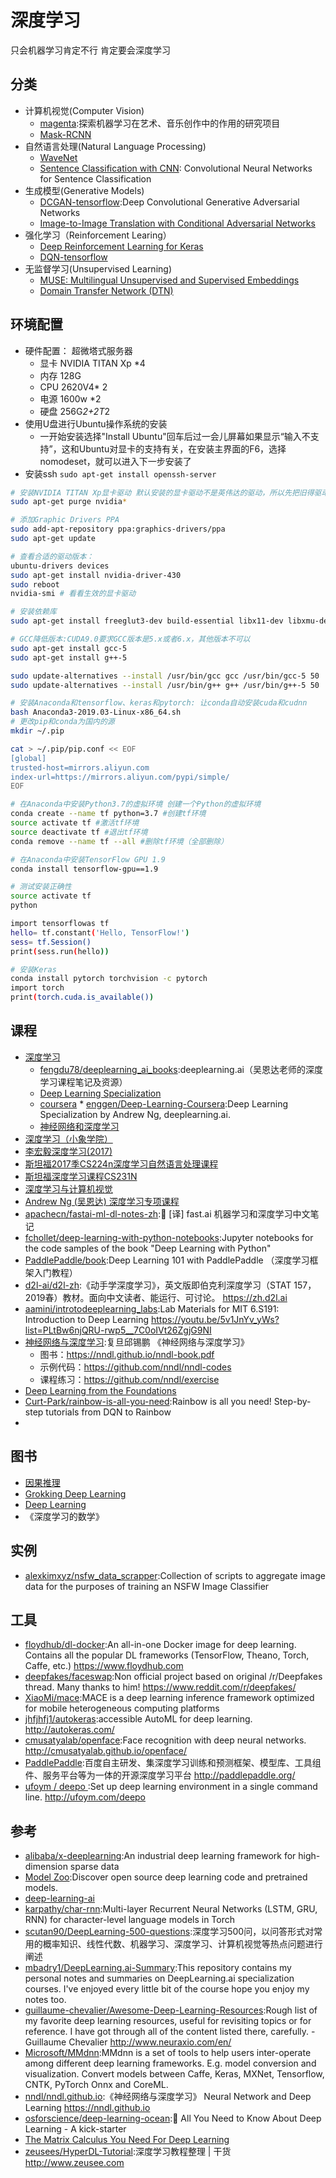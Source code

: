 # 深度学习

只会机器学习肯定不行  肯定要会深度学习

## 分类

* 计算机视觉(Computer Vision)
    - [magenta](link):探索机器学习在艺术、音乐创作中的作用的研究项目
    - [Mask-RCNN](link)
* 自然语言处理(Natural Language Processing)
    - [WaveNet](link)
    - [Sentence Classification with CNN](link): Convolutional Neural Networks for Sentence Classification
* 生成模型(Generative Models)
    - [DCGAN-tensorflow](link):Deep Convolutional Generative Adversarial Networks
    - [Image-to-Image Translation with Conditional Adversarial Networks](link)
* 强化学习（Reinforcement Learing）
    * [Deep Reinforcement Learning for Keras](link)
    * [DQN-tensorflow](link)
* 无监督学习(Unsupervised Learning)
    - [MUSE: Multilingual Unsupervised and Supervised Embeddings](link)
    - [Domain Transfer Network (DTN)](link)

## 环境配置

* 硬件配置： 超微塔式服务器
    - 显卡 NVIDIA TITAN Xp *4
    - 内存 128G
    - CPU 2620V4* 2
    - 电源 1600w *2
    - 硬盘 256G*2+2T*2
* 使用U盘进行Ubuntu操作系统的安装
    - 一开始安装选择"Install Ubuntu"回车后过一会儿屏幕如果显示“输入不支持”，这和Ubuntu对显卡的支持有关，在安装主界面的F6，选择nomodeset，就可以进入下一步安装了
* 安装ssh `sudo apt-get install openssh-server`

```sh
# 安装NVIDIA TITAN Xp显卡驱动 默认安装的显卡驱动不是英伟达的驱动，所以先把旧得驱动删除掉
sudo apt-get purge nvidia*

# 添加Graphic Drivers PPA
sudo add-apt-repository ppa:graphics-drivers/ppa
sudo apt-get update

# 查看合适的驱动版本：
ubuntu-drivers devices
sudo apt-get install nvidia-driver-430
sudo reboot
nvidia-smi # 看看生效的显卡驱动

# 安装依赖库
sudo apt-get install freeglut3-dev build-essential libx11-dev libxmu-dev libxi-devli

# GCC降低版本:CUDA9.0要求GCC版本是5.x或者6.x，其他版本不可以
sudo apt-get install gcc-5
sudo apt-get install g++-5

sudo update-alternatives --install /usr/bin/gcc gcc /usr/bin/gcc-5 50
sudo update-alternatives --install /usr/bin/g++ g++ /usr/bin/g++-5 50

# 安装Anaconda和tensorflow、keras和pytorch: 让conda自动安装cuda和cudnn
bash Anaconda3-2019.03-Linux-x86_64.sh
# 更改pip和conda为国内的源
mkdir ~/.pip

cat > ~/.pip/pip.conf << EOF
[global]
trusted-host=mirrors.aliyun.com
index-url=https://mirrors.aliyun.com/pypi/simple/
EOF

# 在Anaconda中安装Python3.7的虚拟环境 创建一个Python的虚拟环境
conda create --name tf python=3.7 #创建tf环境
source activate tf #激活tf环境
source deactivate tf #退出tf环境
conda remove --name tf --all #删除tf环境（全部删除）

# 在Anaconda中安装TensorFlow GPU 1.9
conda install tensorflow-gpu==1.9

# 测试安装正确性
source activate tf
python

import tensorflowas tf
hello= tf.constant('Hello, TensorFlow!')
sess= tf.Session()
print(sess.run(hello))

# 安装Keras
conda install pytorch torchvision -c pytorch
import torch
print(torch.cuda.is_available())
```

## 课程

* [深度学习](https://mooc.study.163.com/university/deeplearning_ai#/c)
    - [fengdu78/deeplearning_ai_books](https://github.com/fengdu78/deeplearning_ai_books):deeplearning.ai（吴恩达老师的深度学习课程笔记及资源）
    - [Deep Learning Specialization](http://www.deeplearning.ai)
    - [coursera](https://www.coursera.org/specializations/deep-learning)
            * [enggen/Deep-Learning-Coursera](https://github.com/enggen/Deep-Learning-Coursera):Deep Learning Specialization by Andrew Ng, deeplearning.ai.
    - [神经网络和深度学习](https://mooc.study.163.com/)
* [深度学习（小象学院）](https://www.bilibili.com/video/av10324235)
* [李宏毅深度学习(2017)](https://www.bilibili.com/video/av9770302/)
* [斯坦福2017季CS224n深度学习自然语言处理课程](https://www.bilibili.com/video/av13383754)
* [斯坦福深度学习课程CS231N](https://www.bilibili.com/video/av17204303)
* [深度学习与计算机视觉](https://www.bilibili.com/video/av17741845)
* [Andrew Ng (吴恩达) 深度学习专项课程](http://coursegraph.com/coursera-specializations-deep-learning)
* [apachecn/fastai-ml-dl-notes-zh](https://github.com/apachecn/fastai-ml-dl-notes-zh):📖 [译] fast.ai 机器学习和深度学习中文笔记
* [fchollet/deep-learning-with-python-notebooks](https://github.com/fchollet/deep-learning-with-python-notebooks):Jupyter notebooks for the code samples of the book "Deep Learning with Python"
* [PaddlePaddle/book](https://github.com/PaddlePaddle/book):Deep Learning 101 with PaddlePaddle （深度学习框架入门教程）
* [d2l-ai/d2l-zh](https://github.com/d2l-ai/d2l-zh):《动手学深度学习》，英文版即伯克利深度学习（STAT 157，2019春）教材。面向中文读者、能运行、可讨论。 https://zh.d2l.ai
* [aamini/introtodeeplearning_labs](https://github.com/aamini/introtodeeplearning_labs/):Lab Materials for MIT 6.S191: Introduction to Deep Learning  https://youtu.be/5v1JnYv_yWs?list=PLtBw6njQRU-rwp5__7C0oIVt26ZgjG9NI
* [神经网络与深度学习](https://nndl.github.io/):复旦邱锡鹏 《神经网络与深度学习》
    - 图书：https://nndl.github.io/nndl-book.pdf
    - 示例代码：https://github.com/nndl/nndl-codes
    - 课程练习：https://github.com/nndl/exercise
* [Deep Learning from the Foundations](https://www.fast.ai/2019/06/28/course-p2v3/)
* [Curt-Park/rainbow-is-all-you-need](https://github.com/Curt-Park/rainbow-is-all-you-need):Rainbow is all you need! Step-by-step tutorials from DQN to Rainbow
* [](https://www.cs.toronto.edu/~hinton/)

## 图书

* [因果推理](https://www.hsph.harvard.edu/miguel-hernan/causal-inference-book/)
* [Grokking Deep Learning](https://livebook.manning.com/#!/book/grokking-deep-learning/about-this-book/)
* [Deep Learning](http://www.deeplearningbook.org/)
* 《深度学习的数学》

## 实例

* [alexkimxyz/nsfw_data_scrapper](https://github.com/alexkimxyz/nsfw_data_scrapper):Collection of scripts to aggregate image data for the purposes of training an NSFW Image Classifier

## 工具

* [floydhub/dl-docker](https://github.com/floydhub/dl-docker):An all-in-one Docker image for deep learning. Contains all the popular DL frameworks (TensorFlow, Theano, Torch, Caffe, etc.) https://www.floydhub.com
* [deepfakes/faceswap](https://github.com/deepfakes/faceswap):Non official project based on original /r/Deepfakes thread. Many thanks to him! https://www.reddit.com/r/deepfakes/
* [XiaoMi/mace](https://github.com/XiaoMi/mace):MACE is a deep learning inference framework optimized for mobile heterogeneous computing platforms
* [jhfjhfj1/autokeras](https://github.com/jhfjhfj1/autokeras):accessible AutoML for deep learning. http://autokeras.com/
* [cmusatyalab/openface](https://github.com/cmusatyalab/openface):Face recognition with deep neural networks. http://cmusatyalab.github.io/openface/
* [PaddlePaddle](https://github.com/PaddlePaddle):百度自主研发、集深度学习训练和预测框架、模型库、工具组件、服务平台等为一体的开源深度学习平台 http://paddlepaddle.org/
* [ ufoym / deepo ](https://github.com/ufoym/deepo):Set up deep learning environment in a single command line. http://ufoym.com/deepo

## 参考

* [alibaba/x-deeplearning](https://github.com/alibaba/x-deeplearning):An industrial deep learning framework for high-dimension sparse data
* [Model Zoo](https://modelzoo.co/):Discover open source deep learning code and pretrained models.
* [deep-learning-ai](https://www.nvidia.com/en-us/deep-learning-ai/developer/)
* [karpathy/char-rnn](https://github.com/karpathy/char-rnn):Multi-layer Recurrent Neural Networks (LSTM, GRU, RNN) for character-level language models in Torch
* [scutan90/DeepLearning-500-questions](https://github.com/scutan90/DeepLearning-500-questions):深度学习500问，以问答形式对常用的概率知识、线性代数、机器学习、深度学习、计算机视觉等热点问题进行阐述
* [mbadry1/DeepLearning.ai-Summary](https://github.com/mbadry1/DeepLearning.ai-Summary):This repository contains my personal notes and summaries on DeepLearning.ai specialization courses. I've enjoyed every little bit of the course hope you enjoy my notes too.
* [guillaume-chevalier/Awesome-Deep-Learning-Resources](https://github.com/guillaume-chevalier/Awesome-Deep-Learning-Resources):Rough list of my favorite deep learning resources, useful for revisiting topics or for reference. I have got through all of the content listed there, carefully. - Guillaume Chevalier http://www.neuraxio.com/en/
* [Microsoft/MMdnn](https://github.com/Microsoft/MMdnn):MMdnn is a set of tools to help users inter-operate among different deep learning frameworks. E.g. model conversion and visualization. Convert models between Caffe, Keras, MXNet, Tensorflow, CNTK, PyTorch Onnx and CoreML.
* [nndl/nndl.github.io](https://github.com/nndl/nndl.github.io):《神经网络与深度学习》 Neural Network and Deep Learning https://nndl.github.io
* [osforscience/deep-learning-ocean](https://github.com/osforscience/deep-learning-ocean):📡 All You Need to Know About Deep Learning - A kick-starter
* [The Matrix Calculus You Need For Deep Learning](https://explained.ai/matrix-calculus/index.html)
* [zeusees/HyperDL-Tutorial](https://github.com/zeusees/HyperDL-Tutorial):深度学习教程整理 | 干货 http://www.zeusee.com
